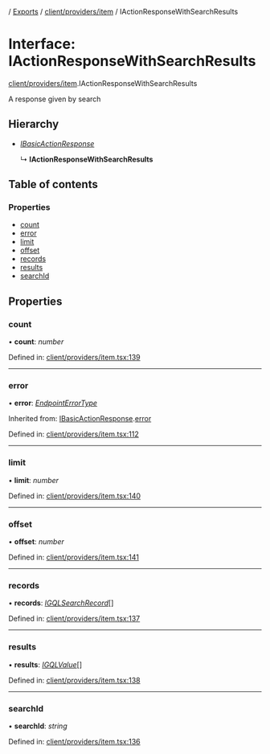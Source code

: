 [](../README.md) / [Exports](../modules.md) / [client/providers/item](../modules/client_providers_item.md) / IActionResponseWithSearchResults

# Interface: IActionResponseWithSearchResults

[client/providers/item](../modules/client_providers_item.md).IActionResponseWithSearchResults

A response given by search

## Hierarchy

* [*IBasicActionResponse*](client_providers_item.ibasicactionresponse.md)

  ↳ **IActionResponseWithSearchResults**

## Table of contents

### Properties

- [count](client_providers_item.iactionresponsewithsearchresults.md#count)
- [error](client_providers_item.iactionresponsewithsearchresults.md#error)
- [limit](client_providers_item.iactionresponsewithsearchresults.md#limit)
- [offset](client_providers_item.iactionresponsewithsearchresults.md#offset)
- [records](client_providers_item.iactionresponsewithsearchresults.md#records)
- [results](client_providers_item.iactionresponsewithsearchresults.md#results)
- [searchId](client_providers_item.iactionresponsewithsearchresults.md#searchid)

## Properties

### count

• **count**: *number*

Defined in: [client/providers/item.tsx:139](https://github.com/onzag/itemize/blob/28218320/client/providers/item.tsx#L139)

___

### error

• **error**: [*EndpointErrorType*](../modules/base_errors.md#endpointerrortype)

Inherited from: [IBasicActionResponse](client_providers_item.ibasicactionresponse.md).[error](client_providers_item.ibasicactionresponse.md#error)

Defined in: [client/providers/item.tsx:112](https://github.com/onzag/itemize/blob/28218320/client/providers/item.tsx#L112)

___

### limit

• **limit**: *number*

Defined in: [client/providers/item.tsx:140](https://github.com/onzag/itemize/blob/28218320/client/providers/item.tsx#L140)

___

### offset

• **offset**: *number*

Defined in: [client/providers/item.tsx:141](https://github.com/onzag/itemize/blob/28218320/client/providers/item.tsx#L141)

___

### records

• **records**: [*IGQLSearchRecord*](gql_querier.igqlsearchrecord.md)[]

Defined in: [client/providers/item.tsx:137](https://github.com/onzag/itemize/blob/28218320/client/providers/item.tsx#L137)

___

### results

• **results**: [*IGQLValue*](gql_querier.igqlvalue.md)[]

Defined in: [client/providers/item.tsx:138](https://github.com/onzag/itemize/blob/28218320/client/providers/item.tsx#L138)

___

### searchId

• **searchId**: *string*

Defined in: [client/providers/item.tsx:136](https://github.com/onzag/itemize/blob/28218320/client/providers/item.tsx#L136)
